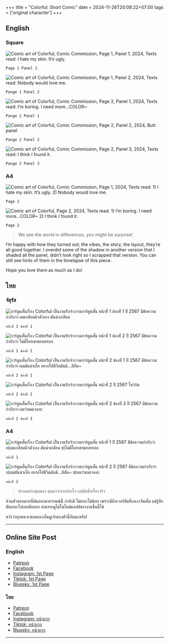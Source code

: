 +++
title = "Colorful: Short Comic"
date = 2024-11-26T20:08:22+07:00
tags = ['original character']
+++

## English

### Square

![Comic art of Colorful, Comic Commission, Page 1, Panel 1, 2024, Texts read: I hate my skin. It’s ugly.](Colorful_Commission_Comic-square_en-pg1-pn1.jpeg)

	Page 1 Panel 1

![Comic art of Colorful, Comic Commission, Page 1, Panel 2, 2024, Texts read: Nobody would love me.](Colorful_Commission_Comic-square_en-pg1-pn2.jpeg)

	Pange 1 Panel 2

![Comic art of Colorful, Comic Commission, Page 2, Panel 1, 2024, Texts read: I’m boring. I need more...COLOR~](Colorful_Commission_Comic-square_en-pg2-pn1.jpeg)

	Pange 2 Panel 1

![Comic art of Colorful, Comic Commission, Page 2, Panel 2, 2024, Butt panel](Colorful_Commission_Comic-square_en-pg2-pn2.jpeg)

	Pange 2 Panel 2

![Comic art of Colorful, Comic Commission, Page 2, Panel 3, 2024, Texts read: I think I found it.](Colorful_Commission_Comic-square_en-pg2-pn3.jpeg)

	Pange 2 Panel 3

### A4

![Comic art of Colorful, Comic Commission, Page 1, 2024, Texts read: 1) I hate my skin. It’s ugly. 2) Nobody would love me.](Colorful_Commission_Comic_wm-en-pg-1.jpeg)

	Page 1

![Comic art of Colorful, Page 2, 2024, Texts read: 1) I’m boring. I need more...COLOR~ 2) I think I found it.](Colorful_Commission_Comic_wm-en-pg-2.jpeg)

	Page 2

> We see the world in differences, you might be surprise!

I’m happy with how they turned out; the vibes, the story, the layout, they’re all good together. I overdid some of the shadow in another version that I shaded all the panel, didn’t look right so I scrapped that version. You can still see hints of them in the timelapse of this piece.

Hope you love them as much as I do!

## ไทย

### จัตุรัส

![การ์ตูนสั้นเรื่อง Colorful เป็นงานรับจ้างวาดการ์ตูนสั้น หน้าที่ 1 ช่องที่ 1 ปี 2567 มีข้อความกำกับว่า ผมเกลียดผิวตัวเอง มันน่าเกลียด](Colorful_Commission_Comic-square_th-pg1-pn1.jpeg)

	หน้าที่ 1 ช่องที่ 1

![การ์ตูนสั้นเรื่อง Colorful เป็นงานรับจ้างวาดการ์ตูนสั้น หน้าที่ 1 ช่องที่ 2 ปี 2567 มีข้อความกำกับว่า ไม่มีใครเขาชอบหรอก](Colorful_Commission_Comic-square_th-pg1-pn2.jpeg)

	หน้าที่ 1 ช่องที่ 2

![การ์ตูนสั้นเรื่อง Colorful เป็นงานรับจ้างวาดการ์ตูนสั้น หน้าที่ 2 ช่องที่ 1 ปี 2567 มีข้อความกำกับว่า ผมมันน่าเบื่อ อยากให้ชีวิตมันมี...สีสัน~](Colorful_Commission_Comic-square_th-pg2-pn1.jpeg)

	หน้าที่ 2 ช่องที่ 1

![การ์ตูนสั้นเรื่อง Colorful เป็นงานรับจ้างวาดการ์ตูนสั้น หน้าที่ 2 ปี 2567 โชว์ก้น](Colorful_Commission_Comic-square_th-pg2-pn2.jpeg)

	หน้าที่ 2 ช่องที่ 2

![การ์ตูนสั้นเรื่อง Colorful เป็นงานรับจ้างวาดการ์ตูนสั้น หน้าที่ 2 ช่องที่ 3 ปี 2567 มีข้อความกำกับว่า ผมว่าผมเจอละ](Colorful_Commission_Comic-square_th-pg2-pn3.jpeg)

	หน้าที่ 2 ช่องที่ 3

### A4

![การ์ตูนสั้นเรื่อง Colorful เป็นงานรับจ้างวาดการ์ตูนสั้น หน้าที่ 1 ปี 2567 มีข้อความกำกับว่า ก)ผมเกลียดผิวตัวเอง มันน่าเกลียด ข)ไม่มีใครเขาชอบหรอก](Colorful_Commission_Comic_wm-th-pg-1.jpeg)

	หน้าที่ 1

![การ์ตูนสั้นเรื่อง Colorful เป็นงานรับจ้างวาดการ์ตูนสั้น หน้าที่ 2 ปี 2567 มีข้อความกำกับว่า ก)ผมมันน่าเบื่อ อยากให้ชีวิตมันมี...สีสัน~ ข)ผมว่าผมเจอละ](Colorful_Commission_Comic_wm-th-pg-2.jpeg)

	หน้าที่ 2

> ต่างคนต่างมุมมอง คุณอาจจะแปลกใจ แต่มันคือเรื่องจริง

ส่วนตัวชอบมากที่มันออกมาอารมณ์นี้ กำลังดี ไม่เยอะไม่น้อย เพราะมีอีกเวอร์ชันที่ลงเงาจัดเต็ม แต่รู้สึกมันเยอะไปเลยตัดออก สามารถดูได้ในไทม์แลปส์ของงานชิ้นนี้ได้

หวังว่าทุกคนจะชอบและเอ็นดูเจ้าสองตัวนี้กันนะครับ!

---

## Online Site Post

### English

- [Patreon](https://www.patreon.com/posts/public-colorful-116379427?utm_medium=clipboard_copy&utm_source=copyLink&utm_campaign=postshare_creator&utm_content=join_link&fbclid=IwY2xjawHOailleHRuA2FlbQIxMAABHbyiB1mC5i_NmbVq1mUFyMo33bVpMH_LZQoj0lX1st3btInlMcHkv_CKSA_aem_XyVzvmrYoNcgXIlsMAVd9w)
- [Facebook](https://www.facebook.com/media/set/?set=a.122129177732452244&type=3)
- [Instagram: 1st Page](https://www.instagram.com/p/DC0T7m3zNk6/)
- [Tiktok: 1st Page](https://www.tiktok.com/@atlastseason.art/photo/7441408747190160647)
- [Bluesky: 1st Page](https://bsky.app/profile/atlastseason.art/post/3lbsypgpfvc2x)

### ไทย

- [Patreon](https://www.patreon.com/posts/saathaarna-ng-116380793?utm_medium=clipboard_copy&utm_source=copyLink&utm_campaign=postshare_creator&utm_content=join_link&fbclid=IwY2xjawHOaoNleHRuA2FlbQIxMAABHTpKm6VKzXZtYP_0iHfxrt0zjPUEpHK_pTWGTBIXldsRDHYu0aMIbAx1Vw_aem_lULe654Tdhj8yE3o7UmYLQ)
- [Facebook](https://www.facebook.com/media/set/?set=a.122129177630452244&type=3)
- [Instagram: หน้าแรก](https://www.instagram.com/p/DC0UQAxTijd/)
- [Tiktok: หน้าแรก](https://www.tiktok.com/@atlastseason.art/photo/7441409817677139218)
- [Bluesky: หน้าแรก](https://bsky.app/profile/atlastseason.art/post/3lbsyqhsgks2x)

---
